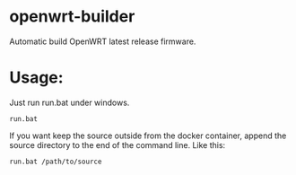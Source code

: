 # openwrt-builder

Automatic build OpenWRT latest release firmware.

# Usage:
Just run run.bat under windows.

```Shell
run.bat
```

If you want keep the source outside from the docker container, append the source directory to the end of the command line. Like this:

```Shell
run.bat /path/to/source
```
